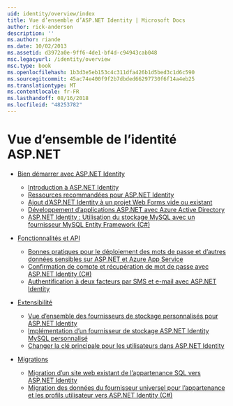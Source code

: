 ```yaml
---
uid: identity/overview/index
title: Vue d’ensemble d’ASP.NET Identity | Microsoft Docs
author: rick-anderson
description: ''
ms.author: riande
ms.date: 10/02/2013
ms.assetid: d3972a0e-9ff6-4de1-bf4d-c94943cab048
msc.legacyurl: /identity/overview
msc.type: book
ms.openlocfilehash: 1b3d3e5eb153c4c311dfa426b1d5bed3c1d6c590
ms.sourcegitcommit: 45ac74e400f9f2b7dbded66297730f6f14a4eb25
ms.translationtype: MT
ms.contentlocale: fr-FR
ms.lasthandoff: 08/16/2018
ms.locfileid: "48253782"
---
```

<a name="aspnet-identity-overview"></a>Vue d’ensemble de l’identité ASP.NET
====================
- [Bien démarrer avec ASP.NET Identity](getting-started/index.md)

    - [Introduction à ASP.NET Identity](getting-started/introduction-to-aspnet-identity.md)
    - [Ressources recommandées pour ASP.NET Identity](getting-started/aspnet-identity-recommended-resources.md)
    - [Ajout d’ASP.NET Identity à un projet Web Forms vide ou existant](getting-started/adding-aspnet-identity-to-an-empty-or-existing-web-forms-project.md)
    - [Développement d’applications ASP.NET avec Azure Active Directory](getting-started/developing-aspnet-apps-with-windows-azure-active-directory.md)
    - [ASP.NET Identity : Utilisation du stockage MySQL avec un fournisseur MySQL Entity Framework (C#)](getting-started/aspnet-identity-using-mysql-storage-with-an-entityframework-mysql-provider.md)
- [Fonctionnalités et API](features-api/index.md)

    - [Bonnes pratiques pour le déploiement des mots de passe et d’autres données sensibles sur ASP.NET et Azure App Service](features-api/best-practices-for-deploying-passwords-and-other-sensitive-data-to-aspnet-and-azure.md)
    - [Confirmation de compte et récupération de mot de passe avec ASP.NET Identity (C#)](features-api/account-confirmation-and-password-recovery-with-aspnet-identity.md)
    - [Authentification à deux facteurs par SMS et e-mail avec ASP.NET Identity](features-api/two-factor-authentication-using-sms-and-email-with-aspnet-identity.md)
- [Extensibilité](extensibility/index.md)

    - [Vue d’ensemble des fournisseurs de stockage personnalisés pour ASP.NET Identity](extensibility/overview-of-custom-storage-providers-for-aspnet-identity.md)
    - [Implémentation d’un fournisseur de stockage ASP.NET Identity MySQL personnalisé](extensibility/implementing-a-custom-mysql-aspnet-identity-storage-provider.md)
    - [Changer la clé principale pour les utilisateurs dans ASP.NET Identity](extensibility/change-primary-key-for-users-in-aspnet-identity.md)
- [Migrations](migrations/index.md)

    - [Migration d’un site web existant de l’appartenance SQL vers ASP.NET Identity](migrations/migrating-an-existing-website-from-sql-membership-to-aspnet-identity.md)
    - [Migration des données du fournisseur universel pour l’appartenance et les profils utilisateur vers ASP.NET Identity (C#)](migrations/migrating-universal-provider-data-for-membership-and-user-profiles-to-aspnet-identity.md)
